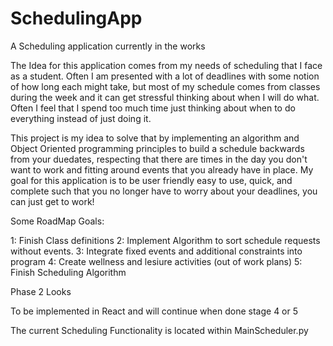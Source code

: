 # SchedulingApp
A Scheduling application currently in the works

The Idea for this application comes from my needs of scheduling that I face as a student. Often I am presented with a lot of deadlines with some notion of how long each might take, but most of my schedule comes from classes during the week and it can get stressful thinking about when I will do what. Often I feel that I spend too much time just thinking about when to do everything instead of just doing it.

This project is my idea to solve that by implementing an algorithm and Object Oriented programming principles to build a schedule backwards from your duedates, respecting that there are times in the day you don't want to work and fitting around events that you already have in place. My goal for this application is to be user friendly easy to use, quick, and complete such that you no longer have to worry about your deadlines, you can just get to work!

Some RoadMap Goals:

  1:  Finish Class definitions
  2:  Implement Algorithm to sort schedule requests without events.
  3:  Integrate fixed events and additional constraints into program
  4:  Create wellness and lesiure activities (out of work plans)
  5:  Finish Scheduling Algorithm
  
Phase 2 Looks

To be implemented in React and will continue when done stage 4 or 5


The current Scheduling Functionality is located within MainScheduler.py
